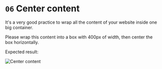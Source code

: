 # `06` Center content

It's a very good practice to wrap all the content of your website inside one big container.

Please wrap this content into a box with 400px of width, then center the box horizontally.

Expected result:

![Center content](https://github.com/4GeeksAcademy/layouts-exercises/blob/master/.learn/assets/XX6daZ3.png?raw=true)